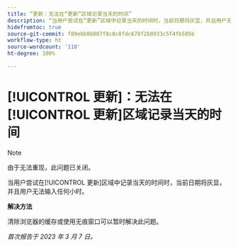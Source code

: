 ```yaml
---
title: “更新：无法在“更新”区域记录当天的时间”
description: “当用户尝试在“更新”区域中记录当天的时间时，当前日期将灰显，并且用户无法输入任何小时。”
hidefromtoc: true
source-git-commit: f89ebb0b007f8c0c8fdc678f2b8933c5f4fb585b
workflow-type: ht
source-wordcount: '110'
ht-degree: 100%

---
```



# [!UICONTROL 更新]：无法在[!UICONTROL 更新]区域记录当天的时间

>[!NOTE]
>
>由于无法重现，此问题已关闭。

当用户尝试在[!UICONTROL 更新]区域中记录当天的时间时，当前日期将灰显，并且用户无法输入任何小时。

**解决方法**

清除浏览器的缓存或使用无痕窗口可以暂时解决此问题。

_首次报告于 2023 年 3 月 7 日。_

